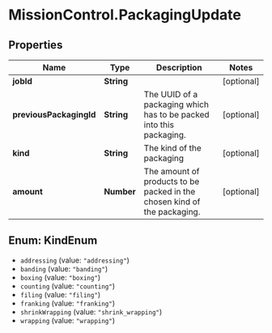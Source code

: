 # MissionControl.PackagingUpdate

## Properties
Name | Type | Description | Notes
------------ | ------------- | ------------- | -------------
**jobId** | **String** |  | [optional] 
**previousPackagingId** | **String** | The UUID of a packaging which has to be packed into this packaging. | [optional] 
**kind** | **String** | The kind of the packaging | [optional] 
**amount** | **Number** | The amount of products to be packed in the chosen kind of the packaging. | [optional] 

<a name="KindEnum"></a>
## Enum: KindEnum

* `addressing` (value: `"addressing"`)
* `banding` (value: `"banding"`)
* `boxing` (value: `"boxing"`)
* `counting` (value: `"counting"`)
* `filing` (value: `"filing"`)
* `franking` (value: `"franking"`)
* `shrinkWrapping` (value: `"shrink_wrapping"`)
* `wrapping` (value: `"wrapping"`)

